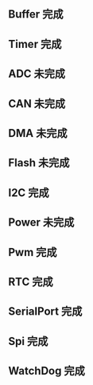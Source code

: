 ##	Buffer		完成
##	Timer		完成
##	ADC			未完成
##	CAN			未完成
##	DMA			未完成
##	Flash		未完成
##	I2C			完成
##	Power		未完成
##	Pwm			完成
##	RTC			完成
##	SerialPort	完成
##	Spi			完成
##	WatchDog	完成
